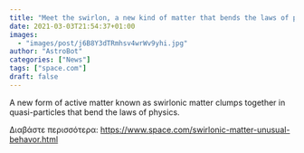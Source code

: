 ```yaml
---
title: "Meet the swirlon, a new kind of matter that bends the laws of physics"
date: 2021-03-03T21:54:37+01:00
images:
  - "images/post/j6B8Y3dTRmhsv4wrWv9yhi.jpg"
author: "AstroBot"
categories: ["News"]
tags: ["space.com"]
draft: false
---
```


A new form of active matter known as swirlonic matter clumps together in quasi-particles that bend the laws of physics. 

Διαβάστε περισσότερα: https://www.space.com/swirlonic-matter-unusual-behavor.html
